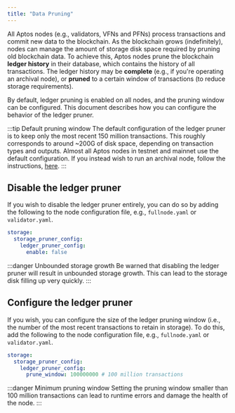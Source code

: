 ```yaml
---
title: "Data Pruning"
---
```


All Aptos nodes (e.g., validators, VFNs and PFNs) process transactions and commit new data to the blockchain.
As the blockchain grows (indefinitely), nodes can manage the amount of storage disk space required by pruning old
blockchain data. To achieve this, Aptos nodes prune the blockchain **ledger history** in their database, which
contains the history of all transactions. The ledger history may be **complete** (e.g., if you're operating an archival
node), or **pruned** to a certain window of transactions (to reduce storage requirements).

By default, ledger pruning is enabled on all nodes, and the pruning window can be configured. This document
describes how you can configure the behavior of the ledger pruner.

:::tip Default pruning window
The default configuration of the ledger pruner is to keep only the most recent 150 million transactions.
This roughly corresponds to around ~200G of disk space, depending on transaction types and outputs.
Almost all Aptos nodes in testnet and mainnet use the default configuration. If you instead wish to run
an archival node, follow the instructions, [here](../guides/state-sync.md#archival-pfns).
:::

## Disable the ledger pruner

If you wish to disable the ledger pruner entirely, you can do so by adding the following to the node
configuration file, e.g., `fullnode.yaml` or `validator.yaml`.

```yaml
storage:
  storage_pruner_config:
    ledger_pruner_config:
      enable: false
```

:::danger Unbounded storage growth
Be warned that disabling the ledger pruner will result in unbounded storage growth. This can
lead to the storage disk filling up very quickly.
:::

## Configure the ledger pruner

If you wish, you can configure the size of the ledger pruning window (i.e., the number of the most recent transactions
to retain in storage). To do this, add the following to the node configuration file, e.g., `fullnode.yaml` or `validator.yaml`.

```yaml
storage:
  storage_pruner_config:
    ledger_pruner_config:
      prune_window: 100000000 # 100 million transactions
```

:::danger Minimum pruning window
Setting the pruning window smaller than 100 million transactions can lead to runtime errors and damage the
health of the node.
:::
